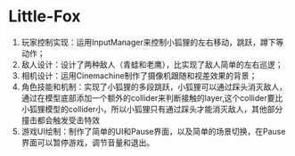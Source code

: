 # Little-Fox
1.	玩家控制实现：运用InputManager来控制小狐狸的左右移动，跳跃，蹲下等动作；
2.	敌人设计：设计了两种敌人（青蛙和老鹰），比实现了敌人简单的左右巡逻；
3.	相机设计：运用Cinemachine制作了摄像机跟随和视差效果的背景；
4.	角色技能和机制：实现了小狐狸的多段跳跃，小狐狸可以通过踩头消灭敌人，通过在模型底部添加一个额外的collider来判断接触的layer,这个collider要比小狐狸模型的collider小，所以小狐狸只有通过踩头才能消灭敌人，其他部分撞击都会触发受击特效
5.	游戏UI绘制：制作了简单的UI和Pause界面，以及简单的场景切换，在Pause界面可以暂停游戏，调节音量和退出。
